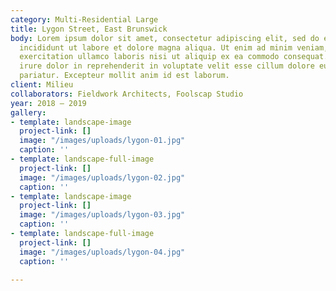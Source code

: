 ```yaml
---
category: Multi-Residential Large
title: Lygon Street, East Brunswick
body: Lorem ipsum dolor sit amet, consectetur adipiscing elit, sed do eiusmod tempor
  incididunt ut labore et dolore magna aliqua. Ut enim ad minim veniam, quis nostrud
  exercitation ullamco laboris nisi ut aliquip ex ea commodo consequat. Duis aute
  irure dolor in reprehenderit in voluptate velit esse cillum dolore eu fugiat nulla
  pariatur. Excepteur mollit anim id est laborum.
client: Milieu
collaborators: Fieldwork Architects, Foolscap Studio
year: 2018 — 2019
gallery:
- template: landscape-image
  project-link: []
  image: "/images/uploads/lygon-01.jpg"
  caption: ''
- template: landscape-full-image
  project-link: []
  image: "/images/uploads/lygon-02.jpg"
  caption: ''
- template: landscape-image
  project-link: []
  image: "/images/uploads/lygon-03.jpg"
  caption: ''
- template: landscape-full-image
  project-link: []
  image: "/images/uploads/lygon-04.jpg"
  caption: ''

---
```

